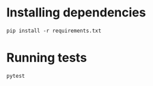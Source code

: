 Installing dependencies
===
```
pip install -r requirements.txt
```

Running tests
===
```
pytest
```
